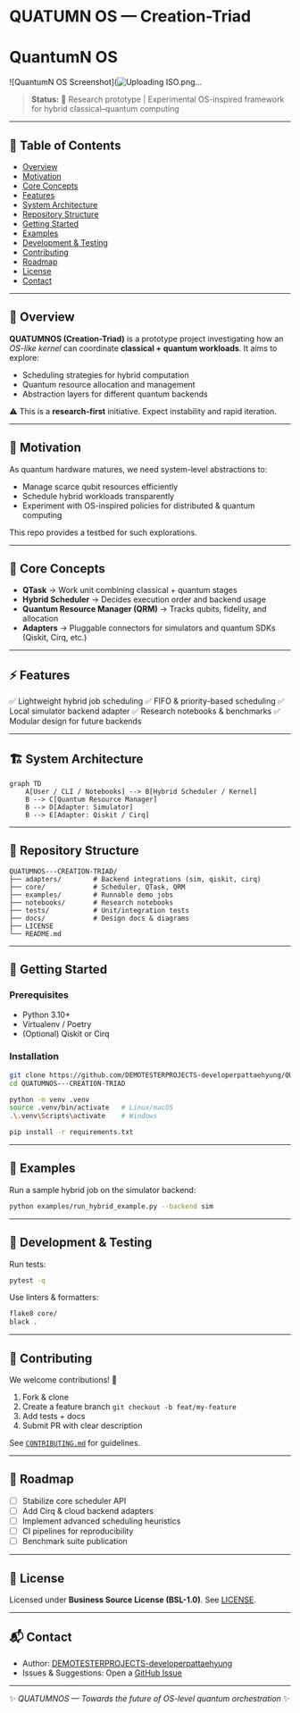 # QUATUMN    OS — Creation-Triad

# QuantumN OS

![QuantumN OS Screenshot](![Uploading ISO.png…]()


> **Status:** 🚧 Research prototype | Experimental OS-inspired framework for hybrid classical–quantum computing

---

## 📑 Table of Contents

* [Overview](#overview)
* [Motivation](#motivation)
* [Core Concepts](#core-concepts)
* [Features](#features)
* [System Architecture](#system-architecture)
* [Repository Structure](#repository-structure)
* [Getting Started](#getting-started)
* [Examples](#examples)
* [Development & Testing](#development--testing)
* [Contributing](#contributing)
* [Roadmap](#roadmap)
* [License](#license)
* [Contact](#contact)

---

## 🌌 Overview

**QUATUMNOS (Creation-Triad)** is a prototype project investigating how an *OS-like kernel* can coordinate **classical + quantum workloads**. It aims to explore:

* Scheduling strategies for hybrid computation
* Quantum resource allocation and management
* Abstraction layers for different quantum backends

⚠️ This is a **research-first** initiative. Expect instability and rapid iteration.

---

## 🎯 Motivation

As quantum hardware matures, we need system-level abstractions to:

* Manage scarce qubit resources efficiently
* Schedule hybrid workloads transparently
* Experiment with OS-inspired policies for distributed & quantum computing

This repo provides a testbed for such explorations.

---

## 🧩 Core Concepts

* **QTask** → Work unit combining classical + quantum stages
* **Hybrid Scheduler** → Decides execution order and backend usage
* **Quantum Resource Manager (QRM)** → Tracks qubits, fidelity, and allocation
* **Adapters** → Pluggable connectors for simulators and quantum SDKs (Qiskit, Cirq, etc.)

---

## ⚡ Features

✅ Lightweight hybrid job scheduling
✅ FIFO & priority-based scheduling
✅ Local simulator backend adapter
✅ Research notebooks & benchmarks
✅ Modular design for future backends

---

## 🏗 System Architecture

```mermaid
graph TD
    A[User / CLI / Notebooks] --> B[Hybrid Scheduler / Kernel]
    B --> C[Quantum Resource Manager]
    B --> D[Adapter: Simulator]
    B --> E[Adapter: Qiskit / Cirq]
```

---

## 📂 Repository Structure

```
QUATUMNOS---CREATION-TRIAD/
├── adapters/        # Backend integrations (sim, qiskit, cirq)
├── core/            # Scheduler, QTask, QRM
├── examples/        # Runnable demo jobs
├── notebooks/       # Research notebooks
├── tests/           # Unit/integration tests
├── docs/            # Design docs & diagrams
├── LICENSE
└── README.md
```

---

## 🚀 Getting Started

### Prerequisites

* Python 3.10+
* Virtualenv / Poetry
* (Optional) Qiskit or Cirq

### Installation

```bash
git clone https://github.com/DEMOTESTERPROJECTS-developerpattaehyung/QUATUMNOS---CREATION-TRIAD.git
cd QUATUMNOS---CREATION-TRIAD

python -m venv .venv
source .venv/bin/activate   # Linux/macOS
.\.venv\Scripts\activate    # Windows

pip install -r requirements.txt
```

---

## 📘 Examples

Run a sample hybrid job on the simulator backend:

```bash
python examples/run_hybrid_example.py --backend sim
```

---

## 🧪 Development & Testing

Run tests:

```bash
pytest -q
```

Use linters & formatters:

```bash
flake8 core/
black .
```

---

## 🤝 Contributing

We welcome contributions! 🚀

1. Fork & clone
2. Create a feature branch `git checkout -b feat/my-feature`
3. Add tests + docs
4. Submit PR with clear description

See [`CONTRIBUTING.md`](./CONTRIBUTING.md) for guidelines.

---

## 📍 Roadmap

* [ ] Stabilize core scheduler API
* [ ] Add Cirq & cloud backend adapters
* [ ] Implement advanced scheduling heuristics
* [ ] CI pipelines for reproducibility
* [ ] Benchmark suite publication

---

## 📜 License

Licensed under **Business Source License (BSL-1.0)**. See [LICENSE](./LICENSE).

---

## 📬 Contact

* Author: [DEMOTESTERPROJECTS-developerpattaehyung](https://github.com/DEMOTESTERPROJECTS-developerpattaehyung)
* Issues & Suggestions: Open a [GitHub Issue](../../issues)

---

✨ *QUATUMNOS — Towards the future of OS-level quantum orchestration* ✨

